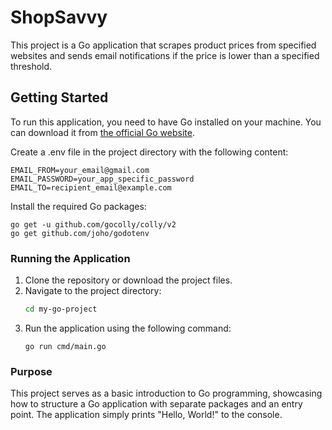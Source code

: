 # ShopSavvy
This project is a Go application that scrapes product prices from specified websites and sends email notifications if the price is lower than a specified threshold.

## Getting Started

To run this application, you need to have Go installed on your machine. You can download it from [the official Go website](https://golang.org/dl/).

Create a .env file in the project directory with the following content:
```
EMAIL_FROM=your_email@gmail.com
EMAIL_PASSWORD=your_app_specific_password
EMAIL_TO=recipient_email@example.com
```
Install the required Go packages:  
```
go get -u github.com/gocolly/colly/v2
go get github.com/joho/godotenv
```


### Running the Application

1. Clone the repository or download the project files.
2. Navigate to the project directory:
   ```sh
   cd my-go-project
   ```
3. Run the application using the following command:
   ```
   go run cmd/main.go
   ```

### Purpose

This project serves as a basic introduction to Go programming, showcasing how to structure a Go application with separate packages and an entry point. The application simply prints "Hello, World!" to the console.

